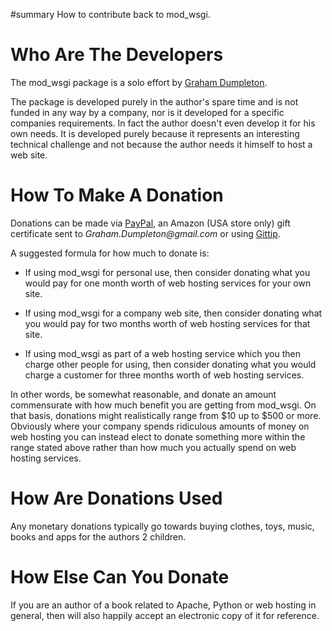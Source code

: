 ﻿#summary How to contribute back to mod\_wsgi.

# Who Are The Developers #

The mod\_wsgi package is a solo effort by
[Graham Dumpleton](http://blog.dscpl.com.au).

The package is developed purely in the author's spare time and is not
funded in any way by a company, nor is it developed for a specific
companies requirements. In fact the author doesn't even develop it for his
own needs. It is developed purely because it represents an interesting
technical challenge and not because the author needs it himself to host a
web site.

# How To Make A Donation #

Donations can be made via
[PayPal](https://www.paypal.com/cgi-bin/webscr?cmd=_s-xclick&hosted_button_id=636842),
an Amazon (USA store only) gift certificate sent to _Graham.Dumpleton@gmail.com_ or using
[Gittip](https://www.gittip.com/GrahamDumpleton/).

A suggested formula for how much to donate is:

  * If using mod\_wsgi for personal use, then consider donating what you would pay for one month worth of web hosting services for your own site.

  * If using mod\_wsgi for a company web site, then consider donating what you would pay for two months worth of web hosting services for that site.

  * If using mod\_wsgi as part of a web hosting service which you then charge other people for using, then consider donating what you would charge a customer for three months worth of web hosting services.

In other words, be somewhat reasonable, and donate an amount commensurate
with how much benefit you are getting from mod\_wsgi. On that basis,
donations might realistically range from $10 up to $500 or more. Obviously
where your company spends ridiculous amounts of money on web hosting you
can instead elect to donate something more within the range stated above
rather than how much you actually spend on web hosting services.

# How Are Donations Used #

Any monetary donations typically go towards buying clothes, toys, music,
books and apps for the authors 2 children.

# How Else Can You Donate #

If you are an author of a book related to Apache, Python or web hosting in
general, then will also happily accept an electronic copy of it for
reference.